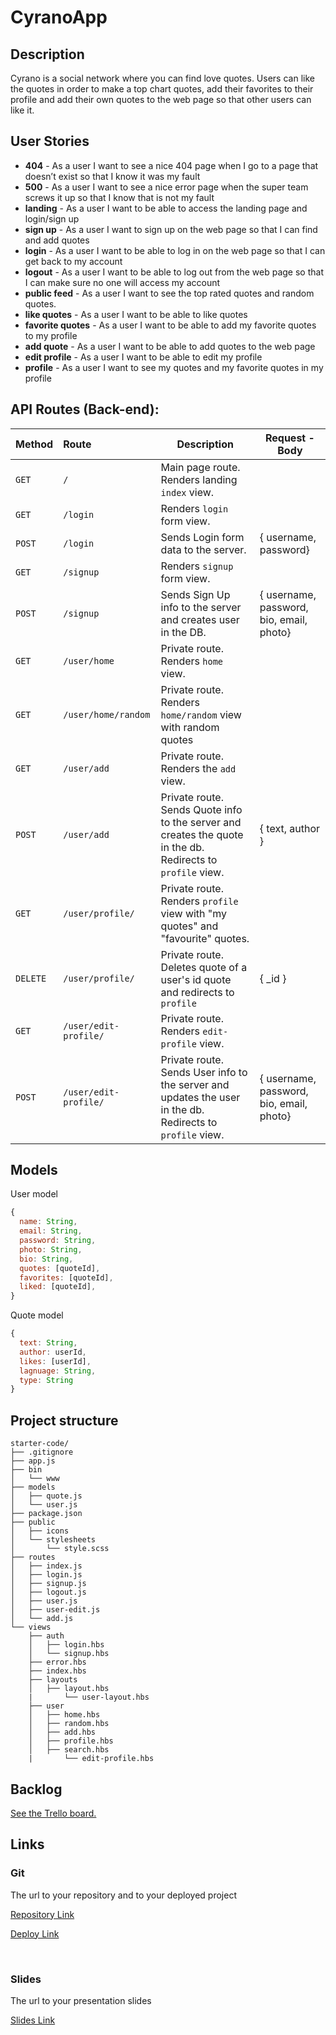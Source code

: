 # CyranoApp



## Description

Cyrano is a social network where you can find love quotes. Users can like the quotes in order to make a top chart quotes, add their favorites to their profile and add their own quotes to the web page so that other users can like it.



## User Stories

- **404** - As a user I want to see a nice 404 page when I go to a page that doesn’t exist so that I know it was my fault
- **500** - As a user I want to see a nice error page when the super team screws it up so that I know that is not my fault
- **landing** - As a user I want to be able to access the landing page and login/sign up
- **sign up** - As a user I want to sign up on the web page so that I can find and add quotes
- **login** - As a user I want to be able to log in on the web page so that I can get back to my account
- **logout** - As a user I want to be able to log out from the web page so that I can make sure no one will access my account
- **public feed** - As a user I want to see the top rated quotes and random quotes.
- **like quotes** - As a user I want to be able to like quotes
- **favorite quotes** - As a user I want to be able to add my favorite quotes to my profile
- **add quote** - As a user I want to be able to add quotes to the web page
- **edit profile** - As a user I want to be able to edit my profile
- **profile** - As a user I want to see my quotes and my favorite quotes in my profile



## API Routes (Back-end):



| **Method** | **Route**             | **Description**                                              | Request  - Body                          |
| ---------- | :-------------------- | ------------------------------------------------------------ | ---------------------------------------- |
| `GET`      | `/`                   | Main page route.  Renders landing `index` view.              |                                          |
| `GET`      | `/login`              | Renders `login` form view.                                   |                                          |
| `POST`     | `/login`              | Sends Login form data to the server.                         | { username, password}                    |
| `GET`      | `/signup`             | Renders `signup` form view.                                  |                                          |
| `POST`     | `/signup`             | Sends Sign Up info to the server and creates user in the DB. | { username, password, bio, email, photo} |
| `GET`      | `/user/home`          | Private route. Renders `home` view.                          |                                          |
| `GET`      | `/user/home/random`   | Private route. Renders `home/random` view with random quotes |                                          |
| `GET`      | `/user/add`           | Private route. Renders the `add` view.                       |                                          |
| `POST`     | `/user/add`           | Private route. Sends Quote info to the server and creates the quote in the db. Redirects to `profile` view. | { text, author }                         |
| `GET`      | `/user/profile/`      | Private route. Renders `profile` view with "my quotes" and "favourite" quotes. |                                          |
| `DELETE`   | `/user/profile/`      | Private route. Deletes quote of a user's id quote and redirects to `profile` | { _id }                                  |
| `GET`      | `/user/edit-profile/` | Private route. Renders `edit-profile` view.                  |                                          |
| `POST`     | `/user/edit-profile/` | Private route. Sends User info to the server and updates the user in the db. Redirects to `profile` view. | { username, password, bio, email, photo} |



## Models

User model

```javascript
{
  name: String,
  email: String,
  password: String,
  photo: String,
  bio: String,
  quotes: [quoteId],
  favorites: [quoteId],
  liked: [quoteId],  
}

```



Quote model

```javascript
{
  text: String,
  author: userId,
  likes: [userId],
  lagnuage: String,
  type: String
}

```



## Project structure

```
starter-code/
├── .gitignore
├── app.js
├── bin
│   └── www
├── models
│   ├── quote.js
│   └── user.js
├── package.json
├── public
│   ├── icons
│   └── stylesheets
│       └── style.scss
├── routes
│   ├── index.js
│   ├── login.js
│   ├── signup.js
│   ├── logout.js
│   ├── user.js
│   ├── user-edit.js
│   └── add.js
└── views
    ├── auth
    │   ├── login.hbs
    │   └── signup.hbs
    ├── error.hbs
    ├── index.hbs
    ├── layouts
    │   ├── layout.hbs
    |		└── user-layout.hbs
    ├── user
    │   ├── home.hbs
    │   ├── random.hbs
    │   ├── add.hbs
    │   ├── profile.hbs
    │   ├── search.hbs
    |		└── edit-profile.hbs

```





## Backlog

[See the Trello board.](https://trello.com/b/Qw9sTj2L/planning)





## Links



### Git

The url to your repository and to your deployed project

[Repository Link]()

[Deploy Link]()



<br>



### Slides

The url to your presentation slides

[Slides Link](https://docs.google.com/presentation/d/1P5FIi0vHZBUcgUtmt1M4_lLCO5dwdJ4UOgtJa4ehGfk/edit?usp=sharing)
